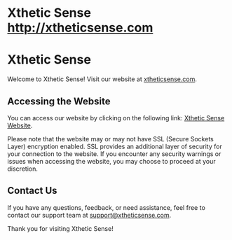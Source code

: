 # Xthetic Sense http://xtheticsense.com

# Xthetic Sense

Welcome to Xthetic Sense! Visit our website at [xtheticsense.com](http://xtheticsense.com).

## Accessing the Website

You can access our website by clicking on the following link: [Xthetic Sense Website](http://xtheticsense.com).

Please note that the website may or may not have SSL (Secure Sockets Layer) encryption enabled. SSL provides an additional layer of security for your connection to the website. If you encounter any security warnings or issues when accessing the website, you may choose to proceed at your discretion.

## Contact Us

If you have any questions, feedback, or need assistance, feel free to contact our support team at [support@xtheticsense.com](mailto:support@xtheticsense.com).

Thank you for visiting Xthetic Sense!
